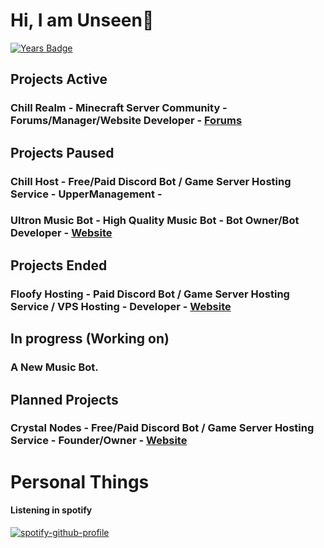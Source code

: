 
# Hi, I am Unseen👋
[![Years Badge](https://badges.pufler.dev/years/UnseenAcoustics)](https://badges.pufler.dev)


## Projects Active
### Chill Realm - Minecraft Server Community - Forums/Manager/Website Developer - [Forums](https://chillrealm.ml/)

## Projects Paused

### Chill Host - Free/Paid Discord Bot / Game Server Hosting Service - UpperManagement - 
### Ultron Music Bot - High Quality Music Bot - Bot Owner/Bot Developer - [Website](https://ultronmusicbot.tk)

## Projects Ended

### Floofy Hosting - Paid Discord Bot / Game Server Hosting Service / VPS Hosting - Developer - [Website](https://floofyhosting.com)

## In progress (Working on)

### A New Music Bot.

## Planned Projects

### Crystal Nodes - Free/Paid Discord Bot / Game Server Hosting Service - Founder/Owner - [Website](https://crystal-nodes.xyz)

# Personal Things

#### Listening in spotify

[![spotify-github-profile](https://spotify-github-profile.vercel.app/api/view?uid=gub257zj9tatu6y9sg45i8mpw&cover_image=true)](https://github.com/kittinan/spotify-github-profile)
